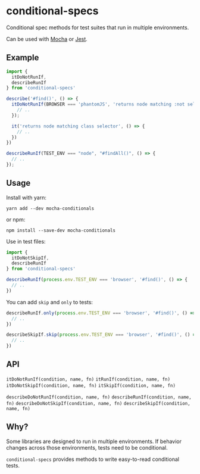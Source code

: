 # conditional-specs

Conditional spec methods for test suites that run in multiple environments.

Can be used with [Mocha](https://mochajs.org/) or [Jest](https://facebook.github.io/jest/).

## Example

```js
import {
  itDoNotRunIf,
  describeRunIf
} from 'conditional-specs'

describe('#find()', () => {
  itDoNotRunIf(BROWSER === 'phantomJS', 'returns node matching :not selector', () => {
    // ..
  });

  it('returns node matching class selector', () => {
    // ..
  })
})

describeRunIf(TEST_ENV === "node", "#findAll()", () => {
  // ..
});
```
## Usage

Install with yarn:

```
yarn add --dev mocha-conditionals
```

or npm:

```
npm install --save-dev mocha-conditionals
```

Use in test files:

```js
import {
  itDoNotSkipIf,
  describeRunIf
} from 'conditional-specs'

describeRunIf(process.env.TEST_ENV === 'browser', '#find()', () => {
  // ..
})
```

You can add `skip` and `only` to tests:

```js
describeRunIf.only(process.env.TEST_ENV === 'browser', '#find()', () => {
  // ..
})

describeSkipIf.skip(process.env.TEST_ENV === 'browser', '#find()', () => {
  // ..
})
```

## API

`itDoNotRunIf(condition, name, fn)`
`itRunIf(condition, name, fn)`
`itDoNotSkipIf(condition, name, fn)`
`itSkipIf(condition, name, fn)`

`describeDoNotRunIf(condition, name, fn)`
`describeRunIf(condition, name, fn)`
`describeDoNotSkipIf(condition, name, fn)`
`describeSkipIf(condition, name, fn)`

## Why?

Some libraries are designed to run in multiple environments. If behavior changes across those environments, tests need to be conditional. 

`conditional-specs` provides methods to write easy-to-read conditional tests.